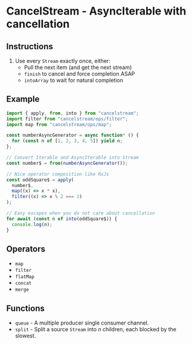 # CancelStream - AsyncIterable with cancellation

## Instructions

1. Use every `Stream` exactly once, either:
   - Pull the next item (and get the next stream)
   - `finish` to cancel and force completion ASAP
   - `intoArray` to wait for natural completion

## Example

```javascript
import { apply, from, into } from "cancelstream";
import filter from "cancelstream/ops/filter";
import map from "cancelstream/ops/map";

const numberAsyncGenerator = async function* () {
  for (const n of [1, 2, 3, 4, 5]) yield n;
};

// Convert Iterable and AsyncIterable into Stream
const number$ = from(numberAsyncGenerator());

// Nice operator composition like RxJs
const oddSquare$ = apply(
  number$,
  map((x) => x * x),
  filter((x) => x % 2 === 1)
);

// Easy escapes when you do not care about cancellation
for await (const n of into(oddSquare$)) {
  console.log(n);
}
```

## Operators

- `map`
- `filter`
- `flatMap`
- `concat`
- `merge`

## Functions

- `queue` - A multiple producer single consumer channel.
- `split` - Split a source `Stream` into *n* children, each blocked by the slowest.

